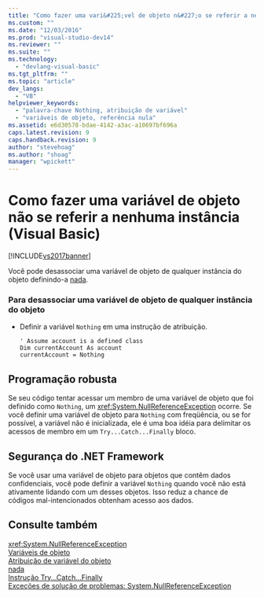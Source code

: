 ```yaml
---
title: "Como fazer uma vari&#225;vel de objeto n&#227;o se referir a nenhuma inst&#226;ncia (Visual Basic) | Microsoft Docs"
ms.custom: ""
ms.date: "12/03/2016"
ms.prod: "visual-studio-dev14"
ms.reviewer: ""
ms.suite: ""
ms.technology: 
  - "devlang-visual-basic"
ms.tgt_pltfrm: ""
ms.topic: "article"
dev_langs: 
  - "VB"
helpviewer_keywords: 
  - "palavra-chave Nothing, atribuição de variável"
  - "variáveis de objeto, referência nula"
ms.assetid: e6d30578-bdae-4142-a3ac-a10697bf696a
caps.latest.revision: 9
caps.handback.revision: 9
author: "stevehoag"
ms.author: "shoag"
manager: "wpickett"
---
```

# Como fazer uma vari&#225;vel de objeto n&#227;o se referir a nenhuma inst&#226;ncia (Visual Basic)
[!INCLUDE[vs2017banner](../../../../csharp/includes/vs2017banner.md)]

Você pode desassociar uma variável de objeto de qualquer instância do objeto definindo\-a [nada](../../../../visual-basic/language-reference/nothing.md).  
  
### Para desassociar uma variável de objeto de qualquer instância do objeto  
  
-   Definir a variável `Nothing` em uma instrução de atribuição.  
  
    ```  
    ' Assume account is a defined class  
    Dim currentAccount As account  
    currentAccount = Nothing  
    ```  
  
## Programação robusta  
 Se seu código tentar acessar um membro de uma variável de objeto que foi definido como `Nothing`, um <xref:System.NullReferenceException> ocorre.  Se você definir uma variável de objeto para `Nothing` com freqüência, ou se for possível, a variável não é inicializada, ele é uma boa idéia para delimitar os acessos de membro em um `Try...Catch...Finally` bloco.  
  
## Segurança do .NET Framework  
 Se você usar uma variável de objeto para objetos que contêm dados confidenciais, você pode definir a variável `Nothing` quando você não está ativamente lidando com um desses objetos.  Isso reduz a chance de códigos mal\-intencionados obtenham acesso aos dados.  
  
## Consulte também  
 <xref:System.NullReferenceException>   
 [Variáveis de objeto](../../../../visual-basic/programming-guide/language-features/variables/object-variables.md)   
 [Atribuição de variável do objeto](../../../../visual-basic/programming-guide/language-features/variables/object-variable-assignment.md)   
 [nada](../../../../visual-basic/language-reference/nothing.md)   
 [Instrução Try...Catch...Finally](../../../../visual-basic/language-reference/statements/try-catch-finally-statement.md)   
 [Exceções de solução de problemas: System.NullReferenceException](../Topic/Troubleshooting%20Exceptions:%20System.NullReferenceException.md)